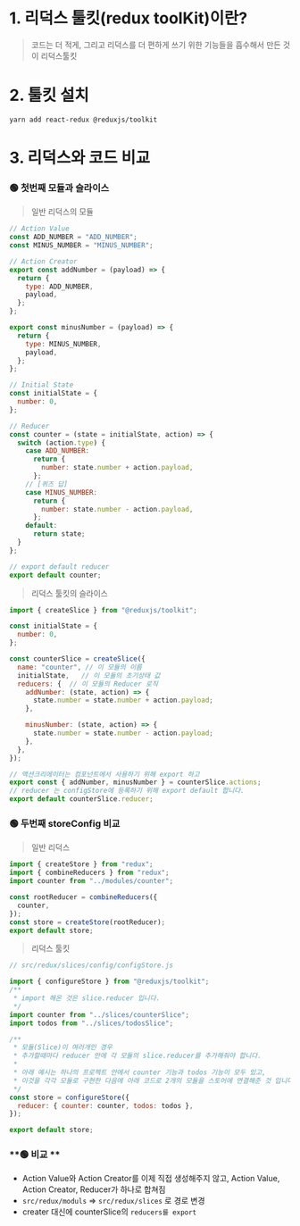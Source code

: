 # 1. 리덕스 툴킷(redux toolKit)이란?
> 코드는 더 적게, 그리고 리덕스를 더 편하게 쓰기 위한 기능들을 흡수해서 만든 것이 리덕스툴킷


# 2. 툴킷 설치
```
yarn add react-redux @reduxjs/toolkit
```


# 3. 리덕스와 코드 비교  
### **🟢 첫번째 모듈과 슬라이스**    
> 일반 리덕스의 모듈
```js
// Action Value
const ADD_NUMBER = "ADD_NUMBER";
const MINUS_NUMBER = "MINUS_NUMBER";

// Action Creator
export const addNumber = (payload) => {
  return {
    type: ADD_NUMBER,
    payload,
  };
};

export const minusNumber = (payload) => {
  return {
    type: MINUS_NUMBER,
    payload,
  };
};

// Initial State
const initialState = {
  number: 0,
};

// Reducer
const counter = (state = initialState, action) => {
  switch (action.type) {
    case ADD_NUMBER:
      return {
        number: state.number + action.payload,
      };
    // [퀴즈 답]
    case MINUS_NUMBER:
      return {
        number: state.number - action.payload,
      };
    default:
      return state;
  }
};

// export default reducer
export default counter;
```
> 리덕스 툴킷의 슬라이스
```js
import { createSlice } from "@reduxjs/toolkit";

const initialState = {
  number: 0,
};

const counterSlice = createSlice({
  name: "counter", // 이 모듈의 이름
  initialState,   // 이 모듈의 초기상태 값 
  reducers: {  // 이 모듈의 Reducer 로직
    addNumber: (state, action) => {
      state.number = state.number + action.payload;
    },

    minusNumber: (state, action) => {
      state.number = state.number - action.payload;
    },
  },
});

// 액션크리에이터는 컴포넌트에서 사용하기 위해 export 하고
export const { addNumber, minusNumber } = counterSlice.actions;
// reducer 는 configStore에 등록하기 위해 export default 합니다.
export default counterSlice.reducer;
```


### **🟢 두번째 storeConfig 비교**   
> 일반 리덕스

```js
import { createStore } from "redux";
import { combineReducers } from "redux";
import counter from "../modules/counter";

const rootReducer = combineReducers({
  counter,
});
const store = createStore(rootReducer);
export default store;
```  

> 리덕스 툴킷
```js
// src/redux/slices/config/configStore.js

import { configureStore } from "@reduxjs/toolkit";
/**
 * import 해온 것은 slice.reducer 입니다.
 */
import counter from "../slices/counterSlice";
import todos from "../slices/todosSlice";

/**
 * 모듈(Slice)이 여러개인 경우
 * 추가할때마다 reducer 안에 각 모듈의 slice.reducer를 추가해줘야 합니다.
 *
 * 아래 예시는 하나의 프로젝트 안에서 counter 기능과 todos 기능이 모두 있고,
 * 이것을 각각 모듈로 구현한 다음에 아래 코드로 2개의 모듈을 스토어에 연결해준 것 입니다.
 */
const store = configureStore({
  reducer: { counter: counter, todos: todos },
});

export default store;
```





### **🟢 비교 ** 
- Action Value와 Action Creator를 이제 직접 생성해주지 않고, Action Value, Action Creator, Reducer가 하나로 합쳐짐
- `src/redux/moduls` => `src/redux/slices` 로 경로 변경
- creater 대신에 counterSlice의 `reducers를 export`




